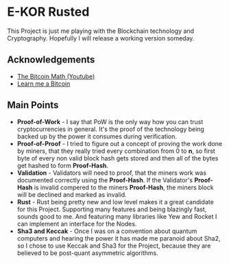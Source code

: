 # E-KOR Rusted

This Project is just me playing with the Blockchain technology and Cryptography. Hopefully I will release a working version someday.


## Acknowledgements

 - [The Bitcoin Math (Youtube)](https://www.youtube.com/@thebitcoinmathfgeiger8624)
 - [Learn me a Bitcoin](https://learnmeabitcoin.com/)

## Main Points

 - **Proof-of-Work** - I say that PoW is the only way how you can trust cryptocurrencies in general. It's the proof of the technology being backed up by the power it consumes during verification.
 - **Proof-of-Proof** - I tried to figure out a concept of proving the work done by miners, that they really tried every combination from 0 to **n**, so first byte of every non valid block hash gets stored and then all of the bytes get hashed to form **Proof-Hash**.
 - **Validation** - Validators will need to proof, that the miners work was documented correctly using the **Proof-Hash**. If the Validator's **Proof-Hash** is invalid compered to the miners **Proof-Hash**, the miners block will be declined and marked as invalid.
 - **Rust** - Rust being pretty new and low level makes it a great candidate for this Project. Supporting many features and being blazingly fast, sounds good to me. And featuring many libraries like Yew and Rocket I can implement an interface for the Nodes.
 - **Sha3 and Keccak** - Once I was on a convention about quantum computers and hearing the power it has made me paranoid about Sha2, so I chose to use Keccak and Sha3 for the Project, because they are believed to be post-quant asymmetric algorithms.
